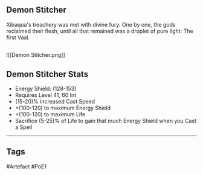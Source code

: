 ## Demon Stitcher
Xibaqua's treachery was met with divine fury.
One by one, the gods reclaimed their flesh, until all that remained was a droplet of pure light:
The first Vaal.
##
![[Demon Stitcher.png]]
## Demon Stitcher Stats
- Energy Shield: (128-153)
- Requires Level 41, 60 Int
- (15-20)% increased Cast Speed
- +(100-120) to maximum Energy Shield
- +(100-120) to maximum Life
- Sacrifice (5-25)% of Life to gain that much Energy Shield when you Cast a Spell


---
## Tags
#Artefact
#PoE1